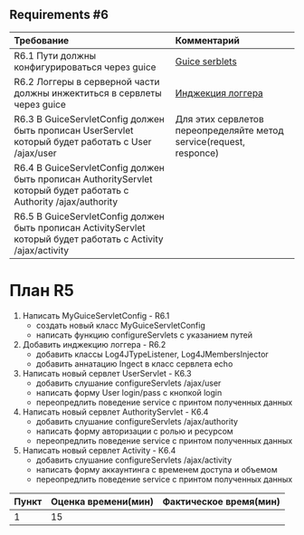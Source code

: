 ## Requirements #6
| Требование | Комментарий |
|:---|:---| 
|R6.1 Пути должны конфигурироваться через guice| [Guice serblets](https://github.com/google/guice/wiki/ServletModule)|
|R6.2 Логгеры в серверной части должны инжектиться в сервлеты через guice| [Инджекция логгера](https://github.com/google/guice/wiki/CustomInjections)|
|R6.3 В GuiceServletConfig должен быть прописан UserServlet который будет работать с User /ajax/user| Для этих сервлетов переопределяйте метод service(request, responce) |
|R6.4 В GuiceServletConfig должен быть прописан AuthorityServlet который будет работать с Authority /ajax/authority| |
|R6.5 В GuiceServletConfig должен быть прописан ActivityServlet который будет работать с Activity /ajax/activity| |

# План R5
1. Написать MyGuiceServletConfig - R6.1 
    - создать новый класс MyGuiceServletConfig
    - написать функцию configureServlets с указанием путей
2. Добавить инджекцию логгера - R6.2
    - добавить классы Log4JTypeListener, Log4JMembersInjector
    - добавить аннатацию Ingect в класс сервлета echo
3. Написать новый сервлет UserServlet - К6.3
    - добавить слушание configureServlets /ajax/user
    - написать форму User login/pass с кнопкой login 
    - переопредлить поведение service с принтом полученных данных
3. Написать новый сервлет AuthorityServlet - К6.4
    - добавить слушание configureServlets /ajax/authority
    - написать форму авторизации с ролью и ресурсом 
    - переопредлить поведение service с принтом полученных данных
3. Написать новый сервлет Activity - К6.4
    - добавить слушание configureServlets /ajax/activity
    - написать форму аккаунтинга с временем доступа и объемом
    - переопредлить поведение service с принтом полученных данных

| Пункт | Оценка времени(мин) | Фактическое время(мин)|
| ---| ---  |---|
| 1  |  15  |   |